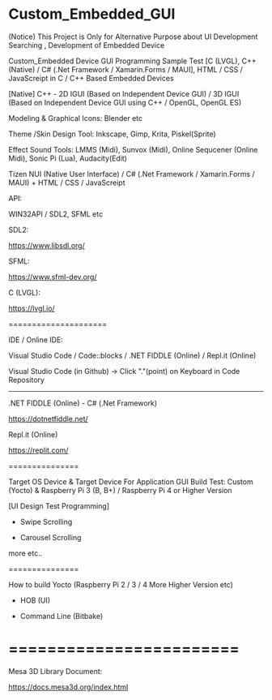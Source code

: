 # Custom_Embedded_GUI

(Notice)
This Project is Only for Alternative Purpose about UI Development Searching , Development of Embedded Device

Custom_Embedded Device GUI Programming Sample Test [C (LVGL), C++ (Native) / C# (.Net Framework  / Xamarin.Forms / MAUI], HTML / CSS / JavaScreipt in C / C++ Based Embedded Devices

[Native] C++ - 2D IGUI (Based on Independent Device GUI) / 3D IGUI (Based on Independent Device GUI using C++ / OpenGL, OpenGL ES)

Modeling & Graphical Icons: Blender etc

Theme /Skin Design Tool: Inkscape, Gimp, Krita, Piskel(Sprite)

Effect Sound Tools: LMMS (Midi), Sunvox (Midi), Online Sequcener (Online Midi), Sonic Pi (Lua), Audacity(Edit) 

Tizen NUI (Native User Interface) / C# (.Net Framework  / Xamarin.Forms / MAUI) + HTML / CSS / JavaScreipt

API:

WIN32API / SDL2, SFML etc

SDL2:

https://www.libsdl.org/

SFML:

https://www.sfml-dev.org/

C (LVGL):  

https://lvgl.io/

=====================

IDE / Online IDE:

Visual Studio Code / Code::blocks / .NET FIDDLE (Online) / Repl.it (Online)

Visual Studio Code (in Github) -> Click "."(point) on Keyboard in Code Repository

---------------------

.NET FIDDLE (Online) - C# (.Net Framework)

https://dotnetfiddle.net/

Repl.it (Online)

https://replit.com/

===============

Target OS Device & Target Device For Application GUI Build Test: Custom (Yocto) & Raspberry Pi 3 (B, B+) / Raspberry Pi 4 or Higher Version   

[UI Design Test Programming]

- Swipe Scrolling

- Carousel Scrolling

more etc..

===============

How to build Yocto (Raspberry Pi 2 / 3 / 4 More Higher Version etc)

- HOB (UI)

- Command Line (Bitbake)

========================
========================

Mesa 3D Library Document:

https://docs.mesa3d.org/index.html


